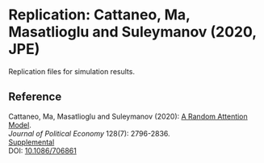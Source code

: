# Replication: Cattaneo, Ma, Masatlioglu and Suleymanov (2020, JPE)

Replication files for simulation results.

## Reference

Cattaneo, Ma, Masatlioglu and Suleymanov (2020): [A Random Attention Model](https://mdcattaneo.github.io/papers/Cattaneo-Ma-Masatlioglu-Suleymanov_2020_JPE.pdf).<br>
_Journal of Political Economy_ 128(7): 2796-2836.<br>
[Supplemental](https://mdcattaneo.github.io/papers/Cattaneo-Ma-Masatlioglu-Suleymanov_2020_JPE--Supplement.pdf)<br>
DOI: [10.1086/706861](https://doi.org/10.1086/706861)
